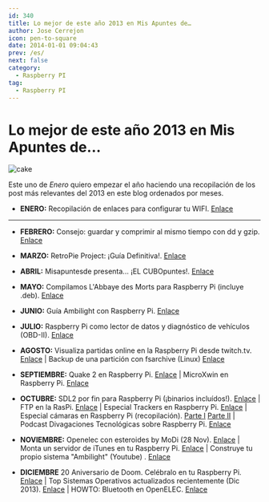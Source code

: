 ```yaml
---
id: 340
title: Lo mejor de este año 2013 en Mis Apuntes de…
author: Jose Cerrejon
icon: pen-to-square
date: 2014-01-01 09:04:43
prev: /es/
next: false
category:
  - Raspberry PI
tag:
  - Raspberry PI
---
```


# Lo mejor de este año 2013 en Mis Apuntes de…

![cake](/images/03_RaspberryPi.jpg)

Este uno de *Enero* quiero empezar el año haciendo una recopilación de los post más relevantes del 2013 en este blog ordenados por meses.

* **ENERO:** Recopilación de enlaces para configurar tu WIFI. [Enlace](/post.php?id=69)

- - -
* **FEBRERO:** Consejo: guardar y comprimir al mismo tiempo con dd y gzip. [Enlace](/post.php?id=79)

* **MARZO:** RetroPie Project: ¡Guía Definitiva!. [Enlace](/post.php?id=109)

* **ABRIL:** Misapuntesde presenta... ¡EL CUBOpuntes!. [Enlace](/post.php?id=125)

* **MAYO:** Compilamos L'Abbaye des Morts para Raspberry Pi (incluye .deb). [Enlace](/post.php?id=162)

* **JUNIO:** Guía Ambilight con Raspberry Pi. [Enlace](/post.php?id=183)

* **JULIO:** Raspberry Pi como lector de datos y diagnóstico de vehículos (OBD-II). [Enlace](/post.php?id=207)

* **AGOSTO:** Visualiza partidas online en la Raspberry Pi desde twitch.tv. [Enlace](/post.php?id=232) | Backup de una partición con fsarchive (Linux) [Enlace](/post.php?id=253)

* **SEPTIEMBRE:** Quake 2 en Raspberry Pi. [Enlace](/post.php?id=259) | MicroXwin en Raspberry Pi. [Enlace](/post.php?id=256)

* **OCTUBRE:** SDL2 por fin para Raspberry Pi (¡binarios incluídos!). [Enlace](/post.php?id=283) | FTP en la RasPi. [Enlace](/post.php?id=286) | Especial Trackers en Raspberry Pi. [Enlace](/post.php?id=287) | Especial cámaras en Raspberry Pi (recopilación). [Parte I](/post.php?id=290) [Parte II](/post.php?id=299) | Podcast Divagaciones Tecnológicas sobre Raspberry Pi. [Enlace](/post.php?id=300)

* **NOVIEMBRE:** Openelec con esteroides by MoDi (28 Nov). [Enlace](/post.php?id=312) | Monta un servidor de iTunes en tu Raspberry Pi. [Enlace](/post.php?id=314) | Construye tu propio sistema "Ambilight" (Youtube) . [Enlace](/post.php?id=323)

* **DICIEMBRE** 20 Aniversario de Doom. Celébralo en tu Raspberry Pi. [Enlace](/post.php?id=327) | Top Sistemas Operativos actualizados recientemente (Dic 2013). [Enlace](/post.php?id=332) | HOWTO: Bluetooth en OpenELEC. [Enlace](/post.php?id=333)